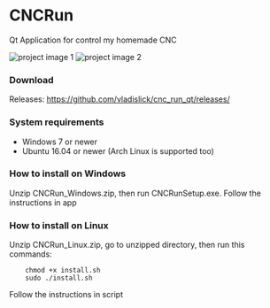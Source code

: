 # CNCRun
Qt Application for control my homemade CNC

![project image 1](https://github.com/vladislick/cnc_run_qt/raw/master/images/kde_look.png)
![project image 2](https://github.com/vladislick/cnc_run_qt/raw/master/images/kde_about_look.png)

### Download
Releases: https://github.com/vladislick/cnc_run_qt/releases/

### System requirements
- Windows 7 or newer
- Ubuntu 16.04 or newer (Arch Linux is supported too)

### How to install on Windows
Unzip CNCRun_Windows.zip, then run CNCRunSetup.exe.
Follow the instructions in app

### How to install on Linux
Unzip CNCRun_Linux.zip, go to unzipped directory, then run this commands:
        
        chmod +x install.sh
        sudo ./install.sh
        
Follow the instructions in script
